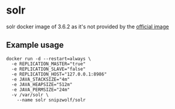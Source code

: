 # solr
solr docker image of 3.6.2 as it's not provided by the [official image](https://hub.docker.com/_/solr/)

## Example usage
```
docker run -d --restart=always \
  -e REPLICATION_MASTER="true"
  -e REPLICATION_SLAVE="false"
  -e REPLICATION_HOST="127.0.0.1:8986"
  -e JAVA_STACKSIZE="4m"
  -e JAVA_HEAPSIZE="512m"
  -e JAVA_PERMSIZE="24m"
  -v /var/solr \
	--name solr snipzwolf/solr

```

